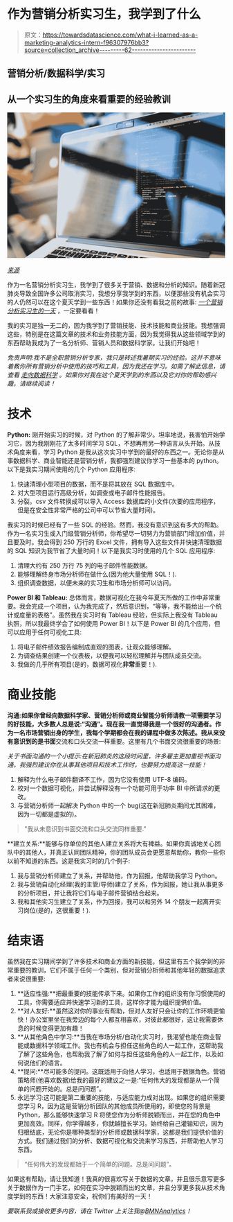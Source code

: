 # 作为营销分析实习生，我学到了什么

> 原文：<https://towardsdatascience.com/what-i-learned-as-a-marketing-analytics-intern-f96307976bb3?source=collection_archive---------62----------------------->

## 营销分析/数据科学/实习

## 从一个实习生的角度来看重要的经验教训

![](img/3b85dc2d816e10226a5c210c3e5d7ecd.png)

[*来源*](https://www.pexels.com/photo/black-and-gray-laptop-computer-turned-on-doing-computer-codes-1181271/)

作为一名营销分析实习生，我学到了很多关于营销、数据和分析的知识。随着新冠肺炎导致全国许多公司取消实习，我想分享我学到的东西，以便那些没有机会实习的人仍然可以在这个夏天学到一些东西！如果你还没有看我之前的故事: [*一个营销分析实习生的一天*](/a-day-in-the-life-of-a-marketing-analytics-intern-2bed4d11d30f) ，一定要看看！

我的实习是独一无二的，因为我学到了营销技能、技术技能和商业技能。我想强调这些，特别是在这篇文章的技术和业务技能方面，因为我觉得我从这些领域学到的东西帮助我成为了一名分析师、营销人员和数据科学家。让我们开始吧！

*免责声明:我不是全职营销分析专家，我只是转述我暑期实习的经验。这并不意味着教你所有营销分析中使用的技巧和工具，因为我还在学习。如需了解此信息，请查看* [*走向数据科学*](https://towardsdatascience.com/) *。如果你对我在这个夏天学到的东西以及它对你的帮助感兴趣，请继续阅读！*

# 技术

**Python:** 刚开始实习的时候，对 Python 的了解非常少。坦率地说，我害怕开始学习它，因为我刚刚花了太多时间学习 SQL，不想再用另一种语言从头开始。从技术角度来看，学习 Python 是我从这次实习中学到的最好的东西之一。无论你是从事数据科学、商业智能还是营销分析，我都强烈建议你学习一些基本的 python。以下是我实习期间使用的几个 Python 应用程序:

1.  快速清理小型项目的数据，而不是将其放在 SQL 数据库中。
2.  对大型项目运行高级分析，如调查或电子邮件性能报告。
3.  分裂。csv 文件转换成可以导入 Access 数据库的小文件(次要的应用程序，但是在安全性非常严格的公司中可以节省大量时间)。

我实习的时候已经有了一些 SQL 的经验。然而，我没有意识到这有多大的帮助。作为一名实习生或入门级营销分析师，你希望尽一切努力为营销部门增加价值，并且要及时。我会得到 250 万行的 Excel 文件，拥有导入这些文件并快速清理数据的 SQL 知识为我节省了大量时间！以下是我实习时使用的几个 SQL 应用程序:

1.  清理大约有 250 万行 75 列的电子邮件性能数据。
2.  能够理解终身市场分析师在做什么(因为他大量使用 SQL！).
3.  组织调查数据，以便未来的实习生和市场分析师可以访问。

**Power BI 和 Tableau:** 总体而言，数据可视化在我今年夏天所做的工作中非常重要。我会完成一个项目，认为我完成了，然后意识到，“等等，我不能给出一个统计或度量的表格”。虽然我在实习时有 Tableau 经验，但实际上我没有 Tableau 执照，所以我最终学会了如何使用 Power BI！以下是 Power BI 的几个应用，但可以应用于任何可视化工具:

1.  将电子邮件绩效报告编制成直观的图表，让观众能够理解。
2.  为调查结果创建一个仪表板，以便我可以轻松理解并与团队成员交流。
3.  我做的几乎所有项目(是的，数据可视化**非常**重要！).

# **商业技能**

**沟通:**如果你曾经向数据科学家、营销分析师或商业智能分析师请教一项需要学习的好技能，大多数人总是说:“沟通”。现在我一直觉得我是一个很好的沟通者。作为一名市场营销出身的学生，我每个学期都会在我的课程中做多次陈述。我从来没有意识到的是**书面**交流和口头交流一样重要。这里有几个书面交流很重要的场景:

*关于书面沟通的一个小提示:在新冠肺炎的这段时间里，许多雇主更加重视书面沟通，我强烈建议你在从事其他项目和技术工作时，也要努力提高这一技能！*

1.  解释为什么电子邮件翻译不工作，因为它没有使用 UTF-8 编码。
2.  校对一个数据可视化，并尝试解释没有一个功能可用于功率 BI 中所请求的更改。
3.  与营销分析师一起解决 Python 中的一个 bug(这在新冠肺炎期间尤其困难，因为一切都是虚拟的)。

> "我从未意识到书面交流和口头交流同样重要."

**建立关系:**能够与你单位的其他人建立关系将大有裨益。如果你真诚地关心团队中的其他人，并真正认同团队精神，你的团队成员会更愿意帮助你，教你一些你以前不知道的东西。这是我实习时的几个例子:

1.  我与营销分析师建立了关系，并帮助他，作为回报，他帮助我学习 Python。
2.  我与营销自动化经理(我的主管/导师)建立了关系，作为回报，她让我从事更多的分析项目，并让我将它们与电子邮件营销结合起来。
3.  我和其他实习生建立了关系，作为回报，我可以和另外 14 个朋友一起离开实习岗位(是的，这很重要！).

# 结束语

虽然我在实习期间学到了许多技术和商业方面的新技能，但这里有五个我学到的非常重要的教训，它们不属于任何一个类别，但对营销分析师和其他年轻的数据追求者来说很重要:

1.  **适应性强:**把最重要的技能传承下来。如果你工作的组织没有你习惯使用的工具，你需要适应并快速学习新的工具，这样你才能为组织提供价值。
2.  **对人友好:**虽然这对你的事业有帮助，但对人友好只会让你的工作环境更愉快！办公室里坐在我旁边的每个人都互相喜欢，对彼此都很好，这让我需要休息的时候变得更加有趣！
3.  **从其他角色中学习:**当我在市场分析/自动化实习时，我渴望也能在商业智能或数据科学领域工作。我也有机会与担任这些角色的人一起工作，这帮助我了解了这些角色，也帮助我了解了如何与担任这些角色的人一起工作，以及如何说他们的语言。
4.  **提问:**尽可能多的提问。这既适用于向他人学习，也适用于数据角色。营销策略师(他喜欢数据)给我的最好的建议之一是:“任何伟大的发现都是从一个简单的问题开始的。总是问问题”。
5.  永远学习:这可能是第二重要的技能，与适应能力成对出现。如果您的组织需要您学习 R，因为这是营销分析团队的其他成员所使用的，即使您的背景是 Python，那么能够快速学习 R 将使您作为分析师脱颖而出，并在您的角色中更加高效。同样，你学得越多，你就越擅长学习。始终给自己灌输知识，因为归根结底，无论你是哪种类型的分析师或数据科学家，这都是我们提供价值的方式。我们通过我们的分析、数据可视化和交流来学习东西，并帮助他人学习东西。

> “任何伟大的发现都始于一个简单的问题。总是问问题”。

如果这有帮助，请让我知道！我真的很喜欢写关于数据的文章，并且很乐意写更多关于数据作为一门手艺，如何在实习中脱颖而出的文章，并且分享更多我从技术角度学到的东西！大家注意安全，祝你们有美好的一天！

*要联系我或接收更多内容，请在 Twitter 上关注我@*[*BMNAnalytics*](https://twitter.com/BMNAnalytics)*！*